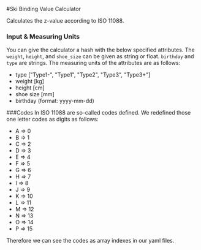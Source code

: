 #Ski Binding Value Calculator

Calculates the z-value according to ISO 11088.

### Input & Measuring Units
You can give the calculator a hash with the below specified attributes. The <code>weight</code>, <code>height</code>, and <code>shoe_size</code> can be given as string or float. <code>birthday</code> and <code>type</code> are strings. The measuring units of the attributes are as follows:
 
- type ["Type1-", "Type1", "Type2", "Type3", "Type3+"]
- weight [kg]
- height [cm]
- shoe size [mm]
- birthday (format: yyyy-mm-dd)

###Codes
In ISO 11088 are so-called codes defined. We redefined those one letter codes as digits as follows:
- A => 0
- B => 1
- C => 2
- D => 3
- E => 4
- F => 5
- G => 6
- H => 7
- I => 8
- J => 9
- K => 10
- L => 11
- M => 12
- N => 13
- O => 14
- P => 15

Therefore we can see the codes as array indexes in our yaml files.